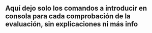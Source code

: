 ## Aquí dejo solo los comandos a introducir en consola para cada comprobación de la evaluación, sin explicaciones ni más info

